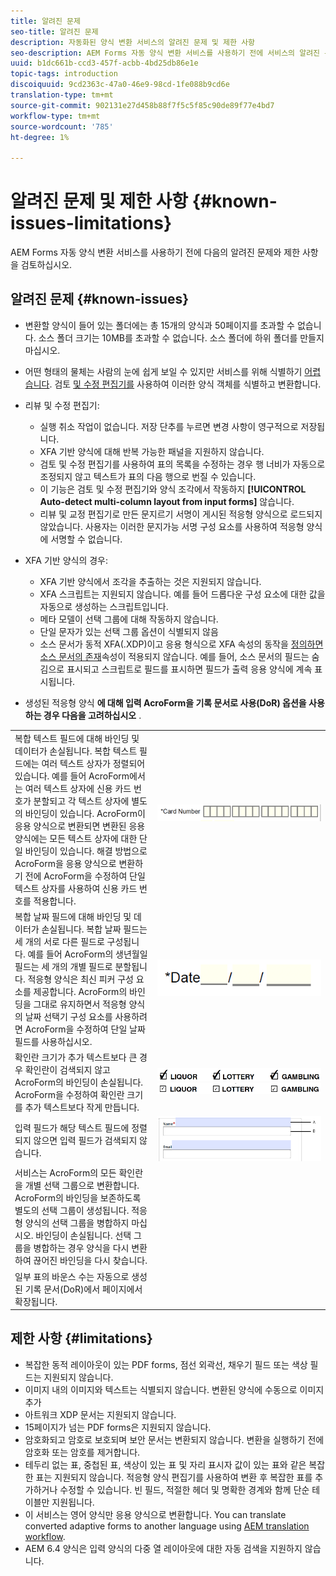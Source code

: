 ```yaml
---
title: 알려진 문제
seo-title: 알려진 문제
description: 자동화된 양식 변환 서비스의 알려진 문제 및 제한 사항
seo-description: AEM Forms 자동 양식 변환 서비스를 사용하기 전에 서비스의 알려진 문제와 제한 사항에 대해 알아보십시오
uuid: b1dc661b-ccd3-457f-acbb-4bd25db86e1e
topic-tags: introduction
discoiquuid: 9cd2363c-47a0-46e9-98cd-1fe088b9cd6e
translation-type: tm+mt
source-git-commit: 902131e27d458b88f7f5c5f85c90de89f77e4bd7
workflow-type: tm+mt
source-wordcount: '785'
ht-degree: 1%

---
```


# 알려진 문제 및 제한 사항 {#known-issues-limitations}

AEM Forms 자동 양식 변환 서비스를 사용하기 전에 다음의 알려진 문제와 제한 사항을 검토하십시오.

## 알려진 문제 {#known-issues}

* 변환할 양식이 들어 있는 폴더에는 총 15개의 양식과 50페이지를 초과할 수 없습니다. 소스 폴더 크기는 10MB를 초과할 수 없습니다. 소스 폴더에 하위 폴더를 만들지 마십시오.
* 어떤 형태의 물체는 사람의 눈에 쉽게 보일 수 있지만 서비스를 위해 식별하기 [어렵습니다](styles-and-pattern-considerations-and-best-practices.md). 검토 [및 수정 편집기를](review-correct-ui-edited.md) 사용하여 이러한 양식 객체를 식별하고 변환합니다.
* 리뷰 및 수정 편집기:

   * 실행 취소 작업이 없습니다. 저장 단추를 누르면 변경 사항이 영구적으로 저장됩니다.
   * XFA 기반 양식에 대해 반복 가능한 패널을 지원하지 않습니다.
   * 검토 및 수정 편집기를 사용하여 표의 목록을 수정하는 경우 행 너비가 자동으로 조정되지 않고 텍스트가 표의 다음 행으로 번질 수 있습니다.
   * 이 기능은 검토 및 수정 편집기와 양식 조각에서 작동하지 **[!UICONTROL Auto-detect multi-column layout from input forms]** 않습니다.
   * 리뷰 및 교정 편집기로 만든 문지르기 서명이 게시된 적응형 양식으로 로드되지 않았습니다. 사용자는 이러한 문지가능 서명 구성 요소를 사용하여 적응형 양식에 서명할 수 없습니다.


* XFA 기반 양식의 경우:
   * XFA 기반 양식에서 조각을 추출하는 것은 지원되지 않습니다.
   * XFA 스크립트는 지원되지 않습니다. 예를 들어 드롭다운 구성 요소에 대한 값을 자동으로 생성하는 스크립트입니다.
   * 메타 모델이 선택 그룹에 대해 작동하지 않습니다.
   * 단일 문자가 있는 선택 그룹 옵션이 식별되지 않음
   * 소스 문서가 동적 XFA(.XDP)이고 응용 형식으로 XFA 속성의 동작을 [정의하면 소스 문서의 존재](https://helpx.adobe.com/experience-manager/6-5/forms/using/xfa-api-supported-in-adaptive-form.html#supportedxfaelementsandtheirmappinginadaptiveformsbr)속성이 적용되지 않습니다. 예를 들어, 소스 문서의 필드는 숨김으로 표시되고 스크립트로 필드를 표시하면 필드가 출력 응용 양식에 계속 표시됩니다.

* 생성된 적응형 양식 **에 대해 입력 AcroForm을 기록 문서로 사용(DoR) 옵션을 사용하는 경우 다음을 고려하십시오** .

<table>
    <tr>
        <td>복합 텍스트 필드에 대해 바인딩 및 데이터가 손실됩니다. 복합 텍스트 필드에는 여러 텍스트 상자가 정렬되어 있습니다. 예를 들어 AcroForm에서는 여러 텍스트 상자에 신용 카드 번호가 분할되고 각 텍스트 상자에 별도의 바인딩이 있습니다. AcroForm이 응용 양식으로 변환되면 변환된 응용 양식에는 모든 텍스트 상자에 대한 단일 바인딩이 있습니다. 해결 방법으로 AcroForm을 응용 양식으로 변환하기 전에 AcroForm을 수정하여 단일 텍스트 상자를 사용하여 신용 카드 번호를 적용합니다.</td>
        <td><img  src="assets/creditCard_Composite.png"/>                                                            </td>
    </tr>
    <tr>
        <td>복합 날짜 필드에 대해 바인딩 및 데이터가 손실됩니다. 복합 날짜 필드는 세 개의 서로 다른 필드로 구성됩니다. 예를 들어 AcroForm의 생년월일 필드는 세 개의 개별 필드로 분할됩니다. 적응형 양식은 최신 피커 구성 요소를 제공합니다. AcroForm의 바인딩을 그대로 유지하면서 적응형 양식의 날짜 선택기 구성 요소를 사용하려면 AcroForm을 수정하여 단일 날짜 필드를 사용하십시오.</td>
        <td><img  src="assets/CompositeDateField.png"/></td>
    </tr>
    <tr>
        <td>확인란 크기가 추가 텍스트보다 큰 경우 확인란이 검색되지 않고 AcroForm의 바인딩이 손실됩니다. AcroForm을 수정하여 확인란 크기를 추가 텍스트보다 작게 만듭니다.</td>
        <td><img  src="assets/large-text-box.png"/><br/><img  src="assets/small-text-box.png"/></td>
    </tr>
    <tr>
        <td>입력 필드가 해당 텍스트 필드에 정렬되지 않으면 입력 필드가 검색되지 않습니다.  </td>
        <td><img  src="assets/non-alingned-fields.png"/></td>
    </tr>
    <tr >
        <td>서비스는 AcroForm의 모든 확인란을 개별 선택 그룹으로 변환합니다. AcroForm의 바인딩을 보존하도록 별도의 선택 그룹이 생성됩니다. 적응형 양식의 선택 그룹을 병합하지 마십시오. 바인딩이 손실됩니다. 선택 그룹을 병합하는 경우 양식을 다시 변환하여 끊어진 바인딩을 다시 찾습니다. </td>
        <td></td>
    </tr>
    <tr >
        <td>일부 표의 바운스 수는 자동으로 생성된 기록 문서(DoR)에서 페이지에서 확장됩니다. </td>
        <td></td>
    </tr>
</table>

## 제한 사항 {#limitations}

* 복잡한 동적 레이아웃이 있는 PDF forms, 점선 외곽선, 채우기 필드 또는 색상 필드는 지원되지 않습니다.
* 이미지 내의 이미지와 텍스트는 식별되지 않습니다. 변환된 양식에 수동으로 이미지 추가
* 아트워크 XDP 문서는 지원되지 않습니다.
* 15페이지가 넘는 PDF forms은 지원되지 않습니다.
* 암호화되고 암호로 보호되며 보안 문서는 변환되지 않습니다. 변환을 실행하기 전에 암호화 또는 암호를 제거합니다.
* 테두리 없는 표, 중첩된 표, 색상이 있는 표 및 자리 표시자 값이 있는 표와 같은 복잡한 표는 지원되지 않습니다. 적응형 양식 편집기를 사용하여 변환 후 복잡한 표를 추가하거나 수정할 수 있습니다. 빈 필드, 적절한 헤더 및 명확한 경계와 함께 단순 테이블만 지원됩니다.
* 이 서비스는 영어 양식만 응용 양식으로 변환합니다. You can translate converted adaptive forms to another language using [AEM translation workflow](https://helpx.adobe.com/experience-manager/6-5/forms/using/using-aem-translation-workflow-to-localize-adaptive-forms.html).
* AEM 6.4 양식은 입력 양식의 다중 열 레이아웃에 대한 자동 검색을 지원하지 않습니다.

